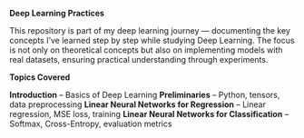 **Deep Learning Practices**

This repository is part of my deep learning journey — documenting the key concepts I’ve learned step by step while studying Deep Learning.
The focus is not only on theoretical concepts but also on implementing models with real datasets, ensuring practical understanding through experiments.

**Topics Covered**

**Introduction** – Basics of Deep Learning
**Preliminaries** – Python, tensors, data preprocessing
**Linear Neural Networks for Regression** – Linear regression, MSE loss, training
**Linear Neural Networks for Classification** – Softmax, Cross-Entropy, evaluation metrics
